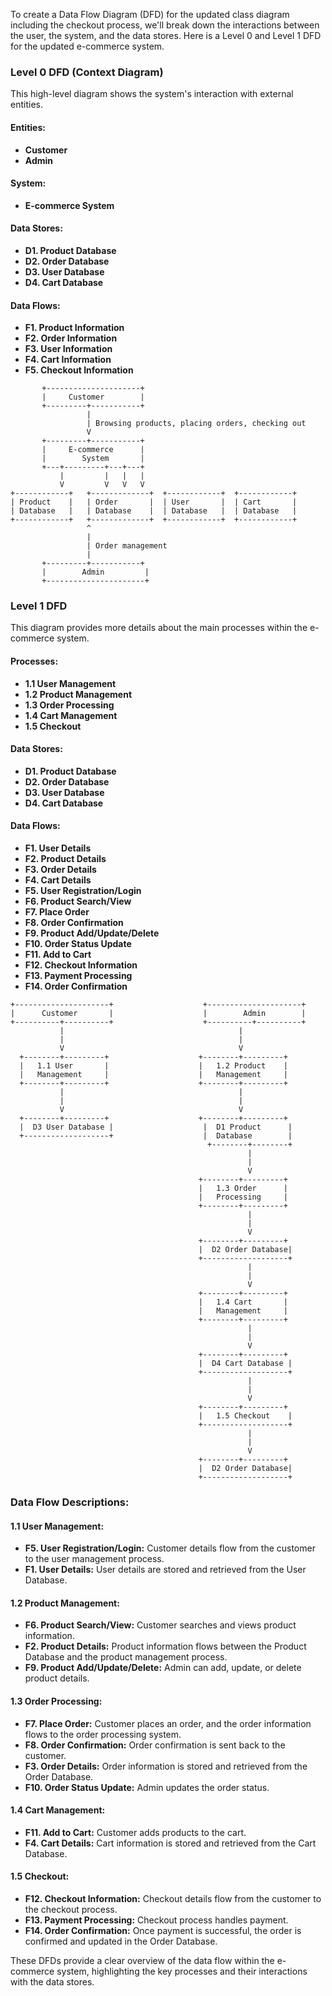 To create a Data Flow Diagram (DFD) for the updated class diagram including the checkout process, we'll break down the interactions between the user, the system, and the data stores. Here is a Level 0 and Level 1 DFD for the updated e-commerce system.

### Level 0 DFD (Context Diagram)

This high-level diagram shows the system's interaction with external entities.

#### Entities:
- **Customer**
- **Admin**

#### System:
- **E-commerce System**

#### Data Stores:
- **D1. Product Database**
- **D2. Order Database**
- **D3. User Database**
- **D4. Cart Database**

#### Data Flows:
- **F1. Product Information**
- **F2. Order Information**
- **F3. User Information**
- **F4. Cart Information**
- **F5. Checkout Information**

```plaintext
       +---------------------+
       |     Customer        |
       +---------+-----------+
                 |
                 | Browsing products, placing orders, checking out
                 V
       +---------+-----------+
       |     E-commerce      |
       |        System       |
       +---+---------+---+---+
           |         |   |   |
           V         V   V   V
+------------+   +-------------+  +------------+  +------------+
| Product    |   | Order       |  | User       |  | Cart       |
| Database   |   | Database    |  | Database   |  | Database   |
+------------+   +-------------+  +------------+  +------------+
                 ^
                 |
                 | Order management
                 |
       +---------+-----------+
       |        Admin         |
       +----------------------+
```

### Level 1 DFD

This diagram provides more details about the main processes within the e-commerce system.

#### Processes:
- **1.1 User Management**
- **1.2 Product Management**
- **1.3 Order Processing**
- **1.4 Cart Management**
- **1.5 Checkout**

#### Data Stores:
- **D1. Product Database**
- **D2. Order Database**
- **D3. User Database**
- **D4. Cart Database**

#### Data Flows:
- **F1. User Details**
- **F2. Product Details**
- **F3. Order Details**
- **F4. Cart Details**
- **F5. User Registration/Login**
- **F6. Product Search/View**
- **F7. Place Order**
- **F8. Order Confirmation**
- **F9. Product Add/Update/Delete**
- **F10. Order Status Update**
- **F11. Add to Cart**
- **F12. Checkout Information**
- **F13. Payment Processing**
- **F14. Order Confirmation**

```plaintext
+---------------------+                    +---------------------+
|      Customer       |                    |        Admin        |
+----------+----------+                    +----------+----------+
           |                                       |
           |                                       |
           V                                       V
  +--------+---------+                    +--------+---------+
  |   1.1 User       |                    |   1.2 Product    |
  |   Management     |                    |   Management     |
  +--------+---------+                    +--------+---------+
           |                                       |
           |                                       |
           V                                       V
  +--------+---------+                    +--------+---------+
  |  D3 User Database |                    |  D1 Product      |
  +-------------------+                    |  Database        |
                                            +--------+--------+
                                                     |
                                                     |
                                                     V
                                          +--------+---------+
                                          |   1.3 Order      |
                                          |   Processing     |
                                          +--------+---------+
                                                     |
                                                     |
                                                     V
                                          +--------+---------+
                                          |  D2 Order Database|
                                          +-------------------+
                                                     |
                                                     |
                                                     V
                                          +--------+---------+
                                          |   1.4 Cart       |
                                          |   Management     |
                                          +--------+---------+
                                                     |
                                                     |
                                                     V
                                          +--------+---------+
                                          |  D4 Cart Database |
                                          +-------------------+
                                                     |
                                                     |
                                                     V
                                          +--------+---------+
                                          |   1.5 Checkout    |
                                          +-------------------+
                                                     |
                                                     |
                                                     V
                                          +--------+---------+
                                          |  D2 Order Database|
                                          +-------------------+
```

### Data Flow Descriptions:

#### **1.1 User Management:**
- **F5. User Registration/Login:** Customer details flow from the customer to the user management process.
- **F1. User Details:** User details are stored and retrieved from the User Database.

#### **1.2 Product Management:**
- **F6. Product Search/View:** Customer searches and views product information.
- **F2. Product Details:** Product information flows between the Product Database and the product management process.
- **F9. Product Add/Update/Delete:** Admin can add, update, or delete product details.

#### **1.3 Order Processing:**
- **F7. Place Order:** Customer places an order, and the order information flows to the order processing system.
- **F8. Order Confirmation:** Order confirmation is sent back to the customer.
- **F3. Order Details:** Order information is stored and retrieved from the Order Database.
- **F10. Order Status Update:** Admin updates the order status.

#### **1.4 Cart Management:**
- **F11. Add to Cart:** Customer adds products to the cart.
- **F4. Cart Details:** Cart information is stored and retrieved from the Cart Database.

#### **1.5 Checkout:**
- **F12. Checkout Information:** Checkout details flow from the customer to the checkout process.
- **F13. Payment Processing:** Checkout process handles payment.
- **F14. Order Confirmation:** Once payment is successful, the order is confirmed and updated in the Order Database.

These DFDs provide a clear overview of the data flow within the e-commerce system, highlighting the key processes and their interactions with the data stores.